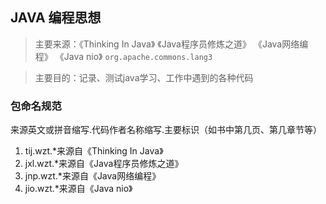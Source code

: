 ## JAVA 编程思想 

> 主要来源：《Thinking In Java》 《Java程序员修炼之道》 《Java网络编程》 《Java nio》 `org.apache.commons.lang3`

> 主要目的：记录、测试java学习、工作中遇到的各种代码

### 包命名规范

来源英文或拼音缩写.代码作者名称缩写.主要标识（如书中第几页、第几章节等）

1. tij.wzt.*来源自《Thinking In Java》
2. jxl.wzt.*来源自《Java程序员修炼之道》
3. jnp.wzt.*来源自《Java网络编程》
4. jio.wzt.*来源自《Java nio》
